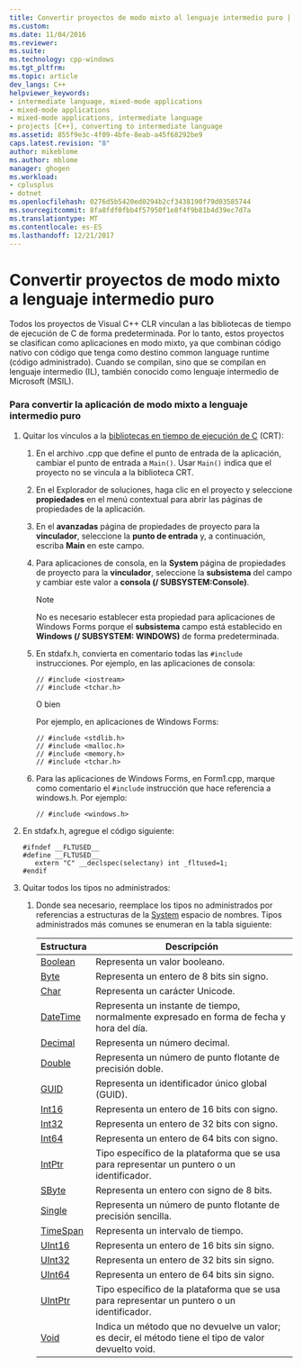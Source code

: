```yaml
---
title: Convertir proyectos de modo mixto al lenguaje intermedio puro | Documentos de Microsoft
ms.custom: 
ms.date: 11/04/2016
ms.reviewer: 
ms.suite: 
ms.technology: cpp-windows
ms.tgt_pltfrm: 
ms.topic: article
dev_langs: C++
helpviewer_keywords:
- intermediate language, mixed-mode applications
- mixed-mode applications
- mixed-mode applications, intermediate language
- projects [C++], converting to intermediate language
ms.assetid: 855f9e3c-4f09-4bfe-8eab-a45f68292be9
caps.latest.revision: "8"
author: mikeblome
ms.author: mblome
manager: ghogen
ms.workload:
- cplusplus
- dotnet
ms.openlocfilehash: 0276d5b5420ed0294b2cf3438190f79d03585744
ms.sourcegitcommit: 8fa8fdf0fbb4f57950f1e8f4f9b81b4d39ec7d7a
ms.translationtype: MT
ms.contentlocale: es-ES
ms.lasthandoff: 12/21/2017
---
```

# <a name="converting-projects-from-mixed-mode-to-pure-intermediate-language"></a>Convertir proyectos de modo mixto a lenguaje intermedio puro
Todos los proyectos de Visual C++ CLR vinculan a las bibliotecas de tiempo de ejecución de C de forma predeterminada. Por lo tanto, estos proyectos se clasifican como aplicaciones en modo mixto, ya que combinan código nativo con código que tenga como destino common language runtime (código administrado). Cuando se compilan, sino que se compilan en lenguaje intermedio (IL), también conocido como lenguaje intermedio de Microsoft (MSIL).  
  
### <a name="to-convert-your-mixed-mode-application-into-pure-intermediate-language"></a>Para convertir la aplicación de modo mixto a lenguaje intermedio puro  
  
1.  Quitar los vínculos a la [bibliotecas en tiempo de ejecución de C](../c-runtime-library/crt-library-features.md) (CRT):  
  
    1.  En el archivo .cpp que define el punto de entrada de la aplicación, cambiar el punto de entrada a `Main()`. Usar `Main()` indica que el proyecto no se vincula a la biblioteca CRT.  
  
    2.  En el Explorador de soluciones, haga clic en el proyecto y seleccione **propiedades** en el menú contextual para abrir las páginas de propiedades de la aplicación.  
  
    3.  En el **avanzadas** página de propiedades de proyecto para la **vinculador**, seleccione la **punto de entrada** y, a continuación, escriba **Main** en este campo.  
  
    4.  Para aplicaciones de consola, en la **System** página de propiedades de proyecto para la **vinculador**, seleccione la **subsistema** del campo y cambiar este valor a **consola (/ SUBSYSTEM:Console)**.  
  
        > [!NOTE]
        >  No es necesario establecer esta propiedad para aplicaciones de Windows Forms porque el **subsistema** campo está establecido en **Windows (/ SUBSYSTEM: WINDOWS)** de forma predeterminada.  
  
    5.  En stdafx.h, convierta en comentario todas las `#include` instrucciones. Por ejemplo, en las aplicaciones de consola:  
  
        ```  
        // #include <iostream>  
        // #include <tchar.h>  
        ```  
  
         O bien  
  
         Por ejemplo, en aplicaciones de Windows Forms:  
  
        ```  
        // #include <stdlib.h>  
        // #include <malloc.h>  
        // #include <memory.h>  
        // #include <tchar.h>  
        ```  
  
    6.  Para las aplicaciones de Windows Forms, en Form1.cpp, marque como comentario el `#include` instrucción que hace referencia a windows.h. Por ejemplo:  
  
        ```  
        // #include <windows.h>  
        ```  
  
2.  En stdafx.h, agregue el código siguiente:  
  
    ```  
    #ifndef __FLTUSED__  
    #define __FLTUSED__  
       extern "C" __declspec(selectany) int _fltused=1;  
    #endif  
    ```  
  
3.  Quitar todos los tipos no administrados:  
  
    1.  Donde sea necesario, reemplace los tipos no administrados por referencias a estructuras de la [System](https://msdn.microsoft.com/en-us/library/system.appdomainmanager.appdomainmanager.aspx) espacio de nombres. Tipos administrados más comunes se enumeran en la tabla siguiente:  
  
        |Estructura|Descripción|  
        |---------------|-----------------|  
        |[Boolean](https://msdn.microsoft.com/en-us/library/system.boolean\(v=vs.140\).aspx)|Representa un valor booleano.|  
        |[Byte](https://msdn.microsoft.com/en-us/library/system.byte\(v=vs.140\).aspx)|Representa un entero de 8 bits sin signo.|  
        |[Char](https://msdn.microsoft.com/en-us/library/system.char\(v=vs.140\).aspx)|Representa un carácter Unicode.|  
        |[DateTime](https://msdn.microsoft.com/en-us/library/system.datetime.datetime.aspx)|Representa un instante de tiempo, normalmente expresado en forma de fecha y hora del día.|  
        |[Decimal](https://msdn.microsoft.com/en-us/library/system.decimal\(v=vs.140\).aspx)|Representa un número decimal.|  
        |[Double](https://msdn.microsoft.com/en-us/library/system.double\(v=vs.140\).aspx)|Representa un número de punto flotante de precisión doble.|  
        |[GUID](https://msdn.microsoft.com/en-us/library/system.guid\(v=vs.140\).aspx)|Representa un identificador único global (GUID).|  
        |[Int16](https://msdn.microsoft.com/en-us/library/system.int16\(v=vs.140\).aspx)|Representa un entero de 16 bits con signo.|  
        |[Int32](https://msdn.microsoft.com/en-us/library/system.int32\(v=vs.140\).aspx)|Representa un entero de 32 bits con signo.|  
        |[Int64](https://msdn.microsoft.com/en-us/library/system.int64\(v=vs.140\).aspx)|Representa un entero de 64 bits con signo.|  
        |[IntPtr](https://msdn.microsoft.com/en-us/library/system.intptr\(v=vs.140\).aspx)|Tipo específico de la plataforma que se usa para representar un puntero o un identificador.|  
        |[SByte](https://msdn.microsoft.com/en-us/library/system.byte.aspx)|Representa un entero con signo de 8 bits.|  
        |[Single](https://msdn.microsoft.com/en-us/library/system.single.aspx)|Representa un número de punto flotante de precisión sencilla.|  
        |[TimeSpan](https://msdn.microsoft.com/en-us/library/system.timespan\(v=vs.140\).aspx)|Representa un intervalo de tiempo.|  
        |[UInt16](https://msdn.microsoft.com/en-us/library/system.uint16\(v=vs.140\).aspx)|Representa un entero de 16 bits sin signo.|  
        |[UInt32](https://msdn.microsoft.com/en-us/library/system.uint32\(v=vs.140\).aspx)|Representa un entero de 32 bits sin signo.|  
        |[UInt64](https://msdn.microsoft.com/en-us/library/system.uint64\(v=vs.140\).aspx)|Representa un entero de 64 bits sin signo.|  
        |[UIntPtr](https://msdn.microsoft.com/en-us/library/system.uintptr\(v=vs.140\).aspx)|Tipo específico de la plataforma que se usa para representar un puntero o un identificador.|  
        |[Void](https://msdn.microsoft.com/en-us/library/system.void\(v=vs.140\).aspx)|Indica un método que no devuelve un valor; es decir, el método tiene el tipo de valor devuelto void.|